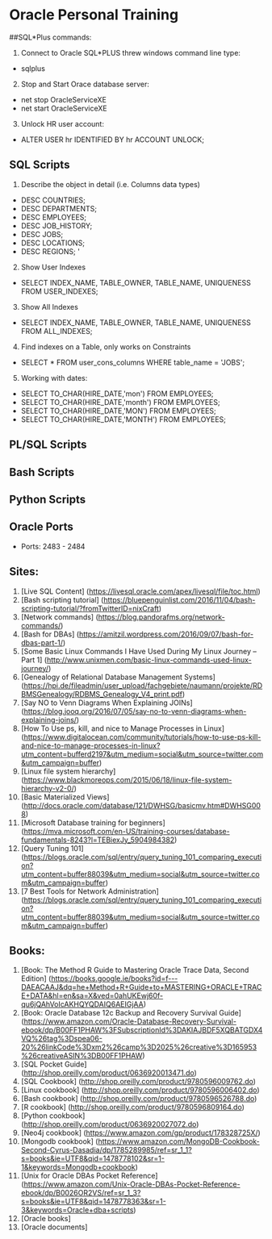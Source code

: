 # Oracle Personal Training

##SQL*Plus commands:

1. Connect to Oracle SQL*PLUS threw windows command line type: 
  * sqlplus
  
2. Stop and Start Orace database server:
  * net stop OracleServiceXE
  * net start OracleServiceXE

3. Unlock HR user account:
  * ALTER USER hr IDENTIFIED BY hr ACCOUNT UNLOCK;

## SQL Scripts

1. Describe the object in detail (i.e. Columns data types)
  * DESC COUNTRIES;
  * DESC DEPARTMENTS;
  * DESC EMPLOYEES;
  * DESC JOB_HISTORY;
  * DESC JOBS;
  * DESC LOCATIONS;
  * DESC REGIONS;
'

2. Show User Indexes
  * SELECT INDEX_NAME, TABLE_OWNER, TABLE_NAME, UNIQUENESS FROM USER_INDEXES;

3. Show All Indexes
  * SELECT INDEX_NAME, TABLE_OWNER, TABLE_NAME, UNIQUENESS FROM ALL_INDEXES;

4. Find indexes on a Table, only works on Constraints
  * SELECT * FROM user_cons_columns WHERE table_name = 'JOBS';

  
5. Working with dates:
  * SELECT TO_CHAR(HIRE_DATE,'mon')  FROM EMPLOYEES;
  * SELECT TO_CHAR(HIRE_DATE,'month')  FROM EMPLOYEES;
  * SELECT TO_CHAR(HIRE_DATE,'MON')  FROM EMPLOYEES;
  * SELECT TO_CHAR(HIRE_DATE,'MONTH')  FROM EMPLOYEES;


## PL/SQL Scripts


## Bash Scripts


## Python Scripts


## Oracle Ports

* Ports: 2483 - 2484


## Sites:

1. [Live SQL Content] (https://livesql.oracle.com/apex/livesql/file/toc.html)
2. [Bash scripting tutorial] (https://bluepenguinlist.com/2016/11/04/bash-scripting-tutorial/?fromTwitterID=nixCraft)
3. [Network commands] (https://blog.pandorafms.org/network-commands/)
4. [Bash for DBAs] (https://amitzil.wordpress.com/2016/09/07/bash-for-dbas-part-1/)
5. [Some Basic Linux Commands I Have Used During My Linux Journey – Part 1] (http://www.unixmen.com/basic-linux-commands-used-linux-journey/)
6. [Genealogy of Relational Database Management Systems] (https://hpi.de/fileadmin/user_upload/fachgebiete/naumann/projekte/RDBMSGenealogy/RDBMS_Genealogy_V4_print.pdf)
7. [Say NO to Venn Diagrams When Explaining JOINs] (https://blog.jooq.org/2016/07/05/say-no-to-venn-diagrams-when-explaining-joins/)
8. [How To Use ps, kill, and nice to Manage Processes in Linux] (https://www.digitalocean.com/community/tutorials/how-to-use-ps-kill-and-nice-to-manage-processes-in-linux?utm_content=bufferd2197&utm_medium=social&utm_source=twitter.com&utm_campaign=buffer)
9. [Linux file system hierarchy] (https://www.blackmoreops.com/2015/06/18/linux-file-system-hierarchy-v2-0/)
10. [Basic Materialized Views] (http://docs.oracle.com/database/121/DWHSG/basicmv.htm#DWHSG008)
11. [Microsoft Database training for beginners] (https://mva.microsoft.com/en-US/training-courses/database-fundamentals-8243?l=TEBiexJy_5904984382)
12. [Query Tuning 101] (https://blogs.oracle.com/sql/entry/query_tuning_101_comparing_execution?utm_content=buffer88039&utm_medium=social&utm_source=twitter.com&utm_campaign=buffer)
13. [7 Best Tools for Network Administration] (https://blogs.oracle.com/sql/entry/query_tuning_101_comparing_execution?utm_content=buffer88039&utm_medium=social&utm_source=twitter.com&utm_campaign=buffer)
 

## Books:

1. [Book: The Method R Guide to Mastering Oracle Trace Data, Second Edition] (https://books.google.ie/books?id=f---DAEACAAJ&dq=he+Method+R+Guide+to+MASTERING+ORACLE+TRACE+DATA&hl=en&sa=X&ved=0ahUKEwj60f-qu6jQAhVoIcAKHQYQDAIQ6AEIGjAA)
2. [Book: Oracle Database 12c Backup and Recovery Survival Guide] (https://www.amazon.com/Oracle-Database-Recovery-Survival-ebook/dp/B00FF1PHAW%3FSubscriptionId%3DAKIAJBDF5XQBATGDX4VQ%26tag%3Dspea06-20%26linkCode%3Dxm2%26camp%3D2025%26creative%3D165953%26creativeASIN%3DB00FF1PHAW)
3. [SQL Pocket Guide] 	(http://shop.oreilly.com/product/0636920013471.do)
4. [SQL Cookbook] 		(http://shop.oreilly.com/product/9780596009762.do)
5. [Linux cookbook] 	(http://shop.oreilly.com/product/9780596006402.do)
6. [Bash cookbook]		(http://shop.oreilly.com/product/9780596526788.do)
7. [R cookbook]			(http://shop.oreilly.com/product/9780596809164.do)
8. [Python cookbook]	(http://shop.oreilly.com/product/0636920027072.do)
9. [Neo4j cookbook] 	(https://www.amazon.com/gp/product/178328725X/)
10. [Mongodb cookbook]	(https://www.amazon.com/MongoDB-Cookbook-Second-Cyrus-Dasadia/dp/1785289985/ref=sr_1_1?s=books&ie=UTF8&qid=1478778102&sr=1-1&keywords=Mongodb+cookbook)	
11. [Unix for Oracle DBAs Pocket Reference] (https://www.amazon.com/Unix-Oracle-DBAs-Pocket-Reference-ebook/dp/B0026OR2VS/ref=sr_1_3?s=books&ie=UTF8&qid=1478778363&sr=1-3&keywords=Oracle+dba+scripts)
12. [Oracle books]		
13. [Oracle documents]	





